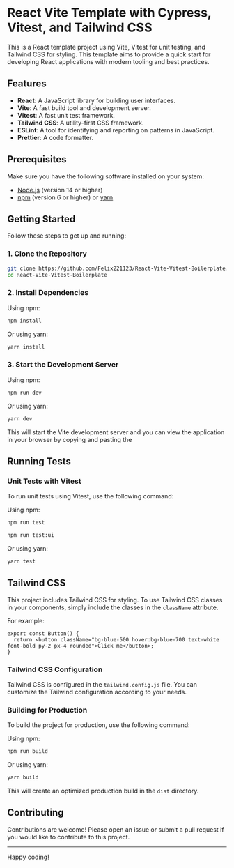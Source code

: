 # React Vite Template with Cypress, Vitest, and Tailwind CSS

This is a React template project using Vite, Vitest for unit testing, and Tailwind CSS for styling. This template aims to provide a quick start for developing React applications with modern tooling and best practices.

## Features

- **React**: A JavaScript library for building user interfaces.
- **Vite**: A fast build tool and development server.
- **Vitest**: A fast unit test framework.
- **Tailwind CSS**: A utility-first CSS framework.
- **ESLint**: A tool for identifying and reporting on patterns in JavaScript.
- **Prettier**: A code formatter.

## Prerequisites

Make sure you have the following software installed on your system:

- [Node.js](https://nodejs.org/) (version 14 or higher)
- [npm](https://www.npmjs.com/) (version 6 or higher) or [yarn](https://yarnpkg.com/)

## Getting Started

Follow these steps to get up and running:

### 1. Clone the Repository

```sh
git clone https://github.com/Felix221123/React-Vite-Vitest-Boilerplate.git
cd React-Vite-Vitest-Boilerplate
```

### 2. Install Dependencies

Using npm:

```sh
npm install
```

Or using yarn:

```sh
yarn install
```

### 3. Start the Development Server

Using npm:

```sh
npm run dev
```

Or using yarn:

```sh
yarn dev
```

This will start the Vite development server and you can view the application in your browser by copying and pasting the 

## Running Tests

### Unit Tests with Vitest

To run unit tests using Vitest, use the following command:

Using npm:

```sh
npm run test
```

```sh
npm run test:ui
```

Or using yarn:

```sh
yarn test
```

## Tailwind CSS

This project includes Tailwind CSS for styling. To use Tailwind CSS classes in your components, simply include the classes in the `className` attribute.

For example:

```tsx
export const Button() {
  return <button className="bg-blue-500 hover:bg-blue-700 text-white font-bold py-2 px-4 rounded">Click me</button>;
}
```

### Tailwind CSS Configuration

Tailwind CSS is configured in the `tailwind.config.js` file. You can customize the Tailwind configuration according to your needs.

### Building for Production

To build the project for production, use the following command:

Using npm:

```sh
npm run build
```

Or using yarn:

```sh
yarn build
```

This will create an optimized production build in the `dist` directory.


## Contributing

Contributions are welcome! Please open an issue or submit a pull request if you would like to contribute to this project.

---

Happy coding!

